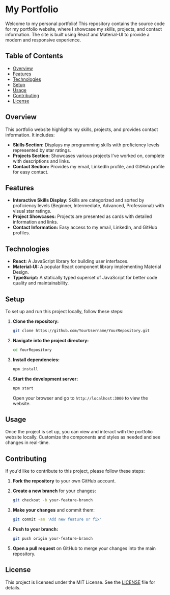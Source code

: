 # My Portfolio

Welcome to my personal portfolio! This repository contains the source code for my portfolio website, where I showcase my skills, projects, and contact information. The site is built using React and Material-UI to provide a modern and responsive experience.

## Table of Contents

- [Overview](#overview)
- [Features](#features)
- [Technologies](#technologies)
- [Setup](#setup)
- [Usage](#usage)
- [Contributing](#contributing)
- [License](#license)

## Overview

This portfolio website highlights my skills, projects, and provides contact information. It includes:

- **Skills Section:** Displays my programming skills with proficiency levels represented by star ratings.
- **Projects Section:** Showcases various projects I've worked on, complete with descriptions and links.
- **Contact Section:** Provides my email, LinkedIn profile, and GitHub profile for easy contact.

## Features

- **Interactive Skills Display:** Skills are categorized and sorted by proficiency levels (Beginner, Intermediate, Advanced, Professional) with visual star ratings.
- **Project Showcases:** Projects are presented as cards with detailed information and links.
- **Contact Information:** Easy access to my email, LinkedIn, and GitHub profiles.

## Technologies

- **React:** A JavaScript library for building user interfaces.
- **Material-UI:** A popular React component library implementing Material Design.
- **TypeScript:** A statically typed superset of JavaScript for better code quality and maintainability.

## Setup

To set up and run this project locally, follow these steps:

1. **Clone the repository:**

    ```bash
    git clone https://github.com/YourUsername/YourRepository.git
    ```

2. **Navigate into the project directory:**

    ```bash
    cd YourRepository
    ```

3. **Install dependencies:**

    ```bash
    npm install
    ```

4. **Start the development server:**

    ```bash
    npm start
    ```

   Open your browser and go to `http://localhost:3000` to view the website.

## Usage

Once the project is set up, you can view and interact with the portfolio website locally. Customize the components and styles as needed and see changes in real-time.

## Contributing

If you'd like to contribute to this project, please follow these steps:

1. **Fork the repository** to your own GitHub account.
2. **Create a new branch** for your changes:

    ```bash
    git checkout -b your-feature-branch
    ```

3. **Make your changes** and commit them:

    ```bash
    git commit -am 'Add new feature or fix'
    ```

4. **Push to your branch:**

    ```bash
    git push origin your-feature-branch
    ```

5. **Open a pull request** on GitHub to merge your changes into the main repository.

## License

This project is licensed under the MIT License. See the [LICENSE](LICENSE) file for details.
